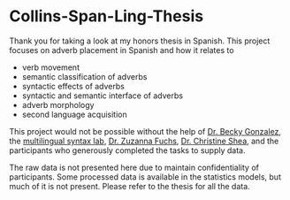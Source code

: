 # Collins-Span-Ling-Thesis

Thank you for taking a look at my honors thesis in Spanish. This project focuses on adverb placement in Spanish and how it relates to 
- verb movement
- semantic classification of adverbs
- syntactic effects of adverbs
- syntactic and semantic interface of adverbs
- adverb morphology
- second language acquisition

This project would not be possible without the help of [Dr. Becky Gonzalez](https://spanish-portuguese.uiowa.edu/people/becky-gonzalez), the [multilingual syntax lab](https://multilingualsyntax.lab.uiowa.edu/people), [Dr. Zuzanna Fuchs](https://www.zuzannazfuchs.com/), [Dr. Christine Shea](https://christineshea.weebly.com/), and the participants who generously completed the tasks to supply data.

The raw data is not presented here due to maintain confidentiality of participants. Some processed data is available in the statistics models, but much of it is not present. Please refer to the thesis for all the data.
